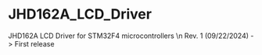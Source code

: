 # JHD162A_LCD_Driver
JHD162A LCD Driver for STM32F4 microcontrollers \n
Rev. 1 (09/22/2024) -> First release
